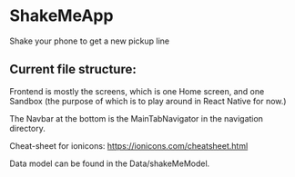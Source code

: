 # ShakeMeApp

Shake your phone to get a new pickup line

## Current file structure:
Frontend is mostly the screens, which is one Home screen, and one Sandbox (the purpose of which is to play around in React Native for now.)

The Navbar at the bottom is the MainTabNavigator in the navigation directory.

Cheat-sheet for ionicons: https://ionicons.com/cheatsheet.html

Data model can be found in the Data/shakeMeModel. 
